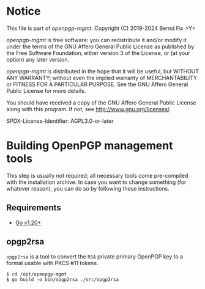 # Notice

This file is part of *openpgp-mgmt*. Copyright (C) 2019-2024 Bernd Fix  >Y<

*openpgp-mgmt* is free software: you can redistribute it and/or modify it under the terms of the GNU Affero General Public License as published by the Free Software Foundation, either version 3 of the License, or (at your option) any later version.

*openpgp-mgmt* is distributed in the hope that it will be useful, but WITHOUT ANY WARRANTY; without even the implied warranty of MERCHANTABILITY or FITNESS FOR A PARTICULAR PURPOSE.  See the GNU Affero General Public License for more details.

You should have received a copy of the GNU Affero General Public License along with this program.  If not, see <http://www.gnu.org/licenses/>.

SPDX-License-Identifier: AGPL3.0-or-later

# Building OpenPGP management tools

This step is usually not required; all necessary tools come pre-compiled with the installation archive. In case you want to change something (for whatever reason), you can do so by following these instructions.

## Requirements

* [Go v1.20+](https://go.dev)

## opgp2rsa

`opgp2rsa` is a tool to convert the `RSA` private primary OpenPGP key to a format usable with PKCS #11 tokens.

    $ cd /opt/openpgp-mgmt
    $ go build -o bin/opgp2rsa ./src/opgp2rsa
